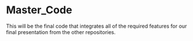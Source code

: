 # Master_Code
This will be the final code that integrates all of the required features for our final presentation from the other repositories.
